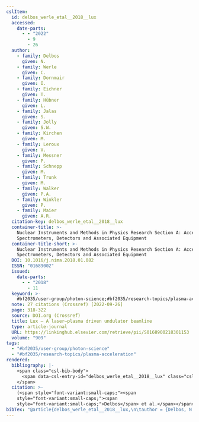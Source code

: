 ```yaml
---
cslItem:
  id: delbos_werle_etal__2018__lux
  accessed:
    date-parts:
      - - "2022"
        - 9
        - 26
  author:
    - family: Delbos
      given: N.
    - family: Werle
      given: C.
    - family: Dornmair
      given: I.
    - family: Eichner
      given: T.
    - family: Hübner
      given: L.
    - family: Jalas
      given: S.
    - family: Jolly
      given: S.W.
    - family: Kirchen
      given: M.
    - family: Leroux
      given: V.
    - family: Messner
      given: P.
    - family: Schnepp
      given: M.
    - family: Trunk
      given: M.
    - family: Walker
      given: P.A.
    - family: Winkler
      given: P.
    - family: Maier
      given: A.R.
  citation-key: delbos_werle_etal__2018__lux
  container-title: >-
    Nuclear Instruments and Methods in Physics Research Section A: Accelerators,
    Spectrometers, Detectors and Associated Equipment
  container-title-short: >-
    Nuclear Instruments and Methods in Physics Research Section A: Accelerators,
    Spectrometers, Detectors and Associated Equipment
  DOI: 10.1016/j.nima.2018.01.082
  ISSN: "01689002"
  issued:
    date-parts:
      - - "2018"
        - 11
  keyword: >-
    #bf2035/user-group/photon-science;#bf2035/research-topics/plasma-acceleration
  note: 27 citations (Crossref) [2022-09-26]
  page: 318-322
  source: DOI.org (Crossref)
  title: Lux – A laser–plasma driven undulator beamline
  type: article-journal
  URL: https://linkinghub.elsevier.com/retrieve/pii/S0168900218301153
  volume: "909"
tags:
  - "#bf2035/user-group/photon-science"
  - "#bf2035/research-topics/plasma-acceleration"
rendered:
  bibliography: |-
    <span class="csl-bib-body">
      <span data-csl-entry-id="delbos_werle_etal__2018__lux" class="csl-entry"><span class='author-bib'>Delbos, Werle, C., Dornmair, I., Eichner, T., Hübner, L., Jalas, S., Jolly, S. W., Kirchen, M., Leroux, V., Messner, P., Schnepp, M., Trunk, M., Walker, P. A., Winkler, P., &#38; Maier, A. R.</span>. <span class='date-bib'>(2018)</span>. <span class='title'><b>Lux – A laser–plasma driven undulator beamline</b></span>. <i>Nuclear Instruments and Methods in Physics Research Section A: Accelerators, Spectrometers, Detectors and Associated Equipment</i>, <i>909</i>, 318–322. <span class='URL'><a href='https://doi.org/10.1016/j.nima.2018.01.082'>LINK</a></span></span>
    </span>
  citation: >-
    (<span style="font-variant:small-caps;"><span
    style="font-variant:small-caps;"><span
    style="font-variant:small-caps;">Delbos</span> et al.</span></span>, 2018)
bibTex: "@article{delbos_werle_etal__2018__lux,\n\tauthor = {Delbos, N. and Werle, C. and Dornmair, I. and Eichner, T. and H{\\\" u}bner, L. and Jalas, S. and Jolly, S.W. and Kirchen, M. and Leroux, V. and Messner, P. and Schnepp, M. and Trunk, M. and Walker, P.A. and Winkler, P. and Maier, A.R.},\n\tjournal = {Nuclear Instruments and Methods in Physics Research Section A: Accelerators, Spectrometers, Detectors and Associated Equipment},\n\tyear = {2018},\n\tmonth = {11},\n\tnote = {27 citations (Crossref) [2022-09-26]},\n\tpages = {318--322},\n\ttitle = {Lux -- {A} laser--plasma driven undulator beamline},\n\thowpublished = {https://linkinghub.elsevier.com/retrieve/pii/S0168900218301153},\n\tvolume = {909},\n}\n\n"
---
```


